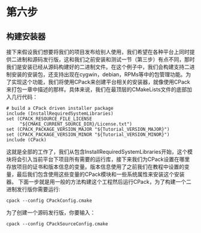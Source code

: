 # 第六步

## 构建安装器
接下来假设我们想要将我们的项目发布给别人使用，我们希望在各种平台上同时提供二进制和源码发行版，这和我们之前安装和测试一节（第三步）有点不同，那时我们是安装已经从源码构建好的二进制文件。在这个例子中，我们会构建支持二进制安装的安装包，还支持出现在cygwin，debian，RPMs等中的包管理功能。为了实现这个功能，我们将使用CPack来创建平台相关的安装器，就像使用CPack来打包一章中描述的那样。具体来说，我们在最顶层的CMakeLists文件的底部加入几行代码：
```
# build a CPack driven installer package
include (InstallRequiredSystemLibraries)
set (CPACK_RESOURCE_FILE_LICENSE  
     "${CMAKE_CURRENT_SOURCE_DIR}/License.txt")
set (CPACK_PACKAGE_VERSION_MAJOR "${Tutorial_VERSION_MAJOR}")
set (CPACK_PACKAGE_VERSION_MINOR "${Tutorial_VERSION_MINOR}")
include (CPack)
```
这就是全部的工作了，我们从包含InstallRequiredSystemLibraries开始，这个模块将会引入当前平台下项目所有需要的运行库，接下来我们为CPack设置在哪里存放项目的证书和版本信息的变量。版本信息使用了之前我们在教程中设置的变量，最后我们包含使用这些变量的CPack模块和一些系统属性来安装这个安装器。
下面一步就是用一般的方法构建这个工程然后运行CPack，为了构建一个二进制发行版你需要运行:
```
cpack --config CPackConfig.cmake
```
为了创建一个源码发行版，你要输入：
```
cpack --config CPackSourceConfig.cmake
```
